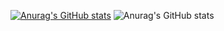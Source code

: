 [![Anurag's GitHub stats](https://github-readme-stats.vercel.app/api?username=lingtian152)](https://github.com/anuraghazra/github-readme-stats)
![Anurag's GitHub stats](https://github-readme-stats.vercel.app/api?username=qlingtian152&show_icons=true)
